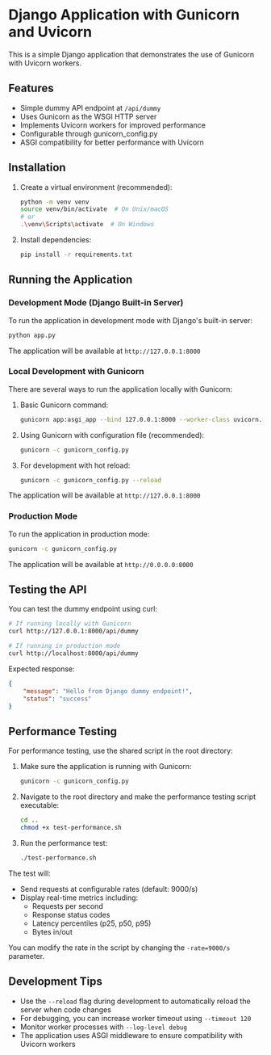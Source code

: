 # Django Application with Gunicorn and Uvicorn

This is a simple Django application that demonstrates the use of Gunicorn with Uvicorn workers.

## Features

- Simple dummy API endpoint at `/api/dummy`
- Uses Gunicorn as the WSGI HTTP server
- Implements Uvicorn workers for improved performance
- Configurable through gunicorn_config.py
- ASGI compatibility for better performance with Uvicorn

## Installation

1. Create a virtual environment (recommended):
   ```bash
   python -m venv venv
   source venv/bin/activate  # On Unix/macOS
   # or
   .\venv\Scripts\activate  # On Windows
   ```

2. Install dependencies:
   ```bash
   pip install -r requirements.txt
   ```

## Running the Application

### Development Mode (Django Built-in Server)
To run the application in development mode with Django's built-in server:
```bash
python app.py
```
The application will be available at `http://127.0.0.1:8000`

### Local Development with Gunicorn
There are several ways to run the application locally with Gunicorn:

1. Basic Gunicorn command:
   ```bash
   gunicorn app:asgi_app --bind 127.0.0.1:8000 --worker-class uvicorn.workers.UvicornWorker
   ```

2. Using Gunicorn with configuration file (recommended):
   ```bash
   gunicorn -c gunicorn_config.py
   ```

3. For development with hot reload:
   ```bash
   gunicorn -c gunicorn_config.py --reload
   ```

The application will be available at `http://127.0.0.1:8000`

### Production Mode
To run the application in production mode:
```bash
gunicorn -c gunicorn_config.py
```
The application will be available at `http://0.0.0.0:8000`

## Testing the API

You can test the dummy endpoint using curl:
```bash
# If running locally with Gunicorn
curl http://127.0.0.1:8000/api/dummy

# If running in production mode
curl http://localhost:8000/api/dummy
```

Expected response:
```json
{
    "message": "Hello from Django dummy endpoint!",
    "status": "success"
}
```

## Performance Testing

For performance testing, use the shared script in the root directory:

1. Make sure the application is running with Gunicorn:
   ```bash
   gunicorn -c gunicorn_config.py
   ```

2. Navigate to the root directory and make the performance testing script executable:
   ```bash
   cd ..
   chmod +x test-performance.sh
   ```

3. Run the performance test:
   ```bash
   ./test-performance.sh
   ```

The test will:
- Send requests at configurable rates (default: 9000/s)
- Display real-time metrics including:
  - Requests per second
  - Response status codes
  - Latency percentiles (p25, p50, p95)
  - Bytes in/out

You can modify the rate in the script by changing the `-rate=9000/s` parameter.

## Development Tips

- Use the `--reload` flag during development to automatically reload the server when code changes
- For debugging, you can increase worker timeout using `--timeout 120`
- Monitor worker processes with `--log-level debug`
- The application uses ASGI middleware to ensure compatibility with Uvicorn workers 